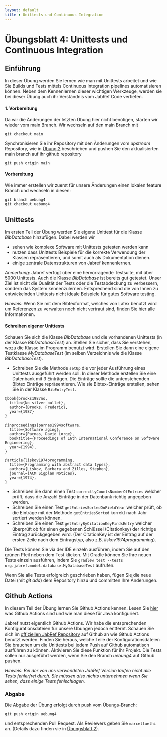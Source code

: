 ```yaml
---
layout: default
title : Unittests und Continuous Integration
---
```


# Übungsblatt 4: Unittests und Continuous Integration


## Einführung

In dieser Übung werden Sie lernen wie man mit Unittests arbeitet und wie Sie Builds und Tests mittels Continuous Integration pipelines automatisieren können.
Neben dem Kennenlernen dieser wichtigen Werkzeuge, werden sie bei dieser Übung auch ihr Verständnis vom JabRef Code vertiefen.


#### 1. Vorbereitung

Da wir die Änderungen der letzten Übung hier nicht benötigen, starten wir wieder vom main Branch. Wir wechseln auf den main Branch mit
```
git checkout main
```

Synchronisieren Sie ihr Repository mit den Änderungen vom *upstream* Repository, wie in [Übung 2](./first-changes) beschrieben  und pushen Sie den aktualisierten main branch auf ihr github repository
```
git push origin main
```


#### Vorbereitung

Wie immer erstellen wir zuerst für unsere Änderungen einen lokalen feature Branch und wechseln in diesen:

```
git branch uebung4
git checkout uebung4
```


## Unittests

Im ersten Teil der Übung werden Sie eigene Unittest für die Klasse *BibDatabase* hinzufügen.  Dabei werden wir

* sehen wie komplexe Software mit Unittests getesten werden kann
* nutzen dass Unittests Beispiele für die korrekte Verwendung der Klassen repräsentieren, und somit auch
als Dokumentation dienen.
* einige zentrale Datenstrukturen von Jabref kennenlernen.

*Anmerkung:* Jabref verfügt über eine hervorragende Testsuite, mit über 5000 Unittests. Auch die Klasse *BibDatabase* ist bereits gut getestet. Unser Ziel ist nicht die Qualität der Tests
oder die Testabdeckung zu verbessern, sondern das System kennenzulernen. Entsprechend sind die von Ihnen zu entwickelnden Unittests nicht ideale Beispiele für gutes Software testing.

*Hinweis:* Wenn Sie mit dem Bibtexformat, welches von Latex benutzt wird um Referenzen zu verwalten noch nicht vertraut sind, finden Sie [hier](http://www.bibtex.org/) alle Informationen.

#### Schreiben eigener Unittests
Schauen Sie sich die Klasse *BibDatabase* und die  vorhandenen Unittests (in der Klasse *BibDatabaseTest*) an. Stellen Sie sicher, dass Sie verstehen, wozu die Klasse im Programm benutzt wird.
Erstellen Sie dann eine eigene Testklasse *MyDatabaseTest* (im selben Verzeichnis wie die Klasse *BibDatabaseTest*).


* Schreiben Sie die Methode ```setUp``` die vor jeder Ausführung eines Unittests ausgeführt werden
soll. In dieser Methode erstellen Sie eine Datenbank mit 3 Einträgen. Die Einträge sollte die untenstehenden Bibtex Einträge repräsentieren. Wie sie Bibtex-Einträge erstellen, sehen Sie in der Klasse ```BibEntryTest```.

```
@book{brooks1987no,
  title={No silver bullet},
  author={Brooks, Frederic},
  year={1987}
}

@inproceedings{parnas1994software,
  title={Software aging},
  author={Parnas, David Lorge},
  booktitle={Proceedings of 16th International Conference on Software Engineering},
  year={1994},
}

@article{liskov1974programming,
  title={Programming with abstract data types},
  author={Liskov, Barbara and Zilles, Stephen},
  journal={ACM Sigplan Notices},
  year={1974},
}
```

* Schreiben Sie dann einen Test ```correctlyCountsNumberOfEntries``` welcher prüft, dass die
  Anzahl Einträge in der Datenbank richtig angegeben werden.
* Schreiben Sie einen Test ```getEntriesSortedOnFieldYear``` welcher prüft, ob die Einträge
  mit der Methode ```getEntriesSorted``` korrekt nach Jahr sortiert werden können.
* Schreiben Sie einen Test ```getEntryByCitationKeyFindsEntry``` welcher überprüft ob für einen gegebenen
Schlüssel (Citationkey) der richtige Eintrag zurückgegeben wird. (Der CitationKey ist der Eintrag auf der ersten Zeile nach dem Eintragstyp, also z.B. *liskov1974programming*).



Die Tests können Sie via der IDE einzeln ausführen, indem Sie auf den grünen Pfeil neben dem Test klicken.
Mit Gradle können Sie Ihre neuen Tests einzeln ausführen, indem Sie ```gradlew test --tests org.jabref.model.database.MyDatabaseTest``` aufrufen.

Wenn Sie alle Tests erfolgreich geschrieben haben, fügen Sie die neue Datei (mit *git add*) dem Repository hinzu und committen Ihre Änderungen.

<!--
* Fügen Sie mindestens 2 sinnvolle Tests für die Methode ```BibDatabase.getEntryByKey``` zu der Datei ```BibDatabaseTest``` hinzu.
* Fügen Sie mindestens 2 sinnvolle Tests für die Methode ```BibDatabase.getReferencedEntry``` zu der Datei ```BibDatabaseTest``` hinzu.

public class GroupTreeNode extends TreeNode<GroupTreeNode>
package org.jabref.model.groups;
Jabref preferencefilter
package org.jabref.model.ChainNode

package org.jabref.logic.citationstyle.discoverCitationStyles
-->



## Github Actions

In diesem Teil der Übung lernen Sie Github Actions kennen. Lesen Sie [hier](https://github.com/features/actions) was Github Actions sind und wie man diese für Java konfiguriert.

Jabref nutzt eigentlich Github Actions. Wir habe die entsprechenden Konfigurationsdateien für unsere Übungen jedoch entfernt.
Schauen Sie sich im [offiziellen JabRef Repository](https://github.com/JabRef/jabref) auf Github an wie Github Actions benutzt werden. 
Finden Sie heraus, welche Teile der Konfigurationsdateien Sie brauchen um die Unittests bei jedem Push auf Github automatisch ausführen zu können. 
Aktivieren Sie diese Funktion für ihr Projekt. Die Tests sollen nur ausgeführt werden, wenn Sie den Branch *uebung4* auf Github pushen.

*Hinweis: Bei der von uns verwendeten JabRef Version laufen nicht alle Tests fehlerfrei durch. Sie müssen also nichts unternehmen wenn Sie sehen, dass einige Tests fehlschlagen.*

### Abgabe
Die Abgabe der Übung erfolgt durch push vom Übungs-Branch:
```
git push origin uebung4
```
und entsprechenden Pull Request. Als Reviewers geben Sie ```marcelluethi``` an.
(Details dazu finden sie in [&Uuml;bungsblatt 2](./first-changes)).





